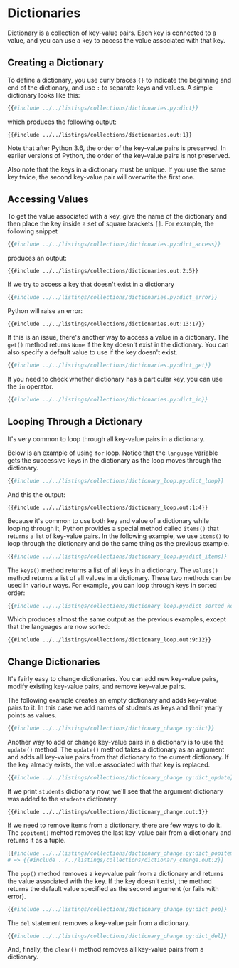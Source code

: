 # Dictionaries

Dictionary is a collection of key-value pairs. Each key is connected to a value, and you can use a key to access the value associated with that key.

## Creating a Dictionary

To define a dictionary, you use curly braces `{}` to indicate the beginning and end of the dictionary, and use `:` to separate keys and values. A simple dictionary looks like this:

```python
{{#include ../../listings/collections/dictionaries.py:dict}}
```

which produces the following output:

```text
{{#include ../../listings/collections/dictionaries.out:1}}
```

Note that after Python 3.6, the order of the key-value pairs is preserved. In earlier versions of Python, the order of the key-value pairs is not preserved.

Also note that the keys in a dictionary must be unique. If you use the same key twice, the second key-value pair will overwrite the first one.

## Accessing Values

To get the value associated with a key, give the name of the dictionary and then place the key inside a set of square brackets `[]`. For example, the following snippet

```python
{{#include ../../listings/collections/dictionaries.py:dict_access}}
```

produces an output:

```text
{{#include ../../listings/collections/dictionaries.out:2:5}}
```

If we try to access a key that doesn't exist in a dictionary

```python
{{#include ../../listings/collections/dictionaries.py:dict_error}}
```

Python will raise an error:

```text
{{#include ../../listings/collections/dictionaries.out:13:17}}
```

If this is an issue, there's another way to access a value in a dictionary. The `get()` method returns `None` if the key doesn't exist in the dictionary. You can also specify a default value to use if the key doesn't exist.

```python
{{#include ../../listings/collections/dictionaries.py:dict_get}}
```

If you need to check whether dictionary has a particular key, you can use the `in` operator.

```python
{{#include ../../listings/collections/dictionaries.py:dict_in}}
```

## Looping Through a Dictionary

It's very common to loop through all key-value pairs in a dictionary.

Below is an example of using `for` loop. Notice that the `language` variable gets the successive keys in the dictionary as the loop moves through the dictionary.

```python
{{#include ../../listings/collections/dictionary_loop.py:dict_loop}}
```

And this the output:

```text
{{#include ../../listings/collections/dictionary_loop.out:1:4}}
```

Because it's common to use both key and value of a dictionary while looping through it, Python provides a special method called `items()` that returns a list of key-value pairs. In the following example, we use `items()` to loop through the dictionary and do the same thing as the previous example.

```python
{{#include ../../listings/collections/dictionary_loop.py:dict_items}}
```

The `keys()` method returns a list of all keys in a dictionary. The `values()` method returns a list of all values in a dictionary. These two methods can be used in variour ways. For example, you can loop through keys in sorted order:

```python
{{#include ../../listings/collections/dictionary_loop.py:dict_sorted_keys}}
```

Which produces almost the same output as the previous examples, except that the languages are now sorted:

```text
{{#include ../../listings/collections/dictionary_loop.out:9:12}}
```

## Change Dictionaries

It's fairly easy to change dictionaries. You can add new key-value pairs, modify existing key-value pairs, and remove key-value pairs.

The following example creates an empty dictionary and adds key-value pairs to it. In tnis case we add names of students as keys and their yearly points as values.

```python
{{#include ../../listings/collections/dictionary_change.py:dict}}
```

Another way to add or change key-value pairs in a dictionary is to use the `update()` method. The `update()` method takes a dictionary as an argument and adds all key-value pairs from that dictionary to the current dictionary. If the key already exists, the value associated with that key is replaced.

```python
{{#include ../../listings/collections/dictionary_change.py:dict_update}}
```

If we print `students` dictionary now, we'll see that the argument dictionary was added to the `students` dictionary.

```text
{{#include ../../listings/collections/dictionary_change.out:1}}
```

If we need to remove items from a dictionary, there are few ways to do it. The `popitem()` mehtod removes the last key-value pair from a dictionary and returns it as a tuple.

```python
{{#include ../../listings/collections/dictionary_change.py:dict_popitem}}
# => {{#include ../../listings/collections/dictionary_change.out:2}}
```

The `pop()` method removes a key-value pair from a dictionary and returns the value associated with the key. If the key doesn't exist, the method returns the default value specified as the second argument (or fails with error).

```python
{{#include ../../listings/collections/dictionary_change.py:dict_pop}}
```

The `del` statement removes a key-value pair from a dictionary.

```python
{{#include ../../listings/collections/dictionary_change.py:dict_del}}
```

And, finally, the `clear()` method removes all key-value pairs from a dictionary.

